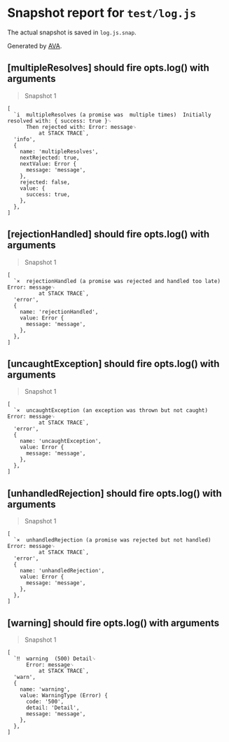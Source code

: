 # Snapshot report for `test/log.js`

The actual snapshot is saved in `log.js.snap`.

Generated by [AVA](https://ava.li).

## [multipleResolves] should fire opts.log() with arguments

> Snapshot 1

    [
      `i  multipleResolves (a promise was  multiple times)  Initially resolved with: { success: true }␊
          Then rejected with: Error: message␊
              at STACK TRACE`,
      'info',
      {
        name: 'multipleResolves',
        nextRejected: true,
        nextValue: Error {
          message: 'message',
        },
        rejected: false,
        value: {
          success: true,
        },
      },
    ]

## [rejectionHandled] should fire opts.log() with arguments

> Snapshot 1

    [
      `×  rejectionHandled (a promise was rejected and handled too late)  Error: message␊
              at STACK TRACE`,
      'error',
      {
        name: 'rejectionHandled',
        value: Error {
          message: 'message',
        },
      },
    ]

## [uncaughtException] should fire opts.log() with arguments

> Snapshot 1

    [
      `×  uncaughtException (an exception was thrown but not caught)  Error: message␊
              at STACK TRACE`,
      'error',
      {
        name: 'uncaughtException',
        value: Error {
          message: 'message',
        },
      },
    ]

## [unhandledRejection] should fire opts.log() with arguments

> Snapshot 1

    [
      `×  unhandledRejection (a promise was rejected but not handled)  Error: message␊
              at STACK TRACE`,
      'error',
      {
        name: 'unhandledRejection',
        value: Error {
          message: 'message',
        },
      },
    ]

## [warning] should fire opts.log() with arguments

> Snapshot 1

    [
      `‼  warning  (500) Detail␊
          Error: message␊
              at STACK TRACE`,
      'warn',
      {
        name: 'warning',
        value: WarningType (Error) {
          code: '500',
          detail: 'Detail',
          message: 'message',
        },
      },
    ]

